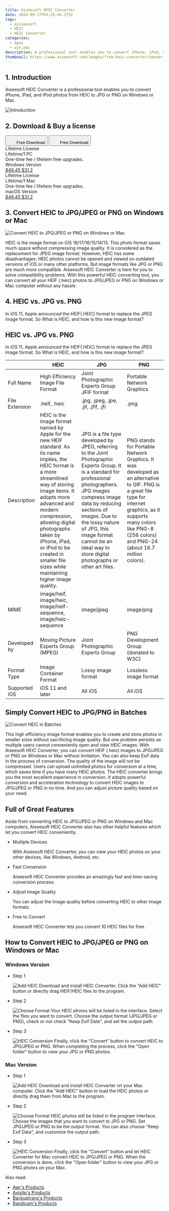 ```yaml
---
title: Aiseesoft HEIC Converter
date: 2024-09-17T03:25:49.375Z
tags: 
  - aisseesoft
  - HEIC
  - HEIC Converter
categories: 
  - apps
  - win,mac
description: A professional tool enables you to convert iPhone, iPad, and iPod photos from HEIC to JPG or PNG on Windows or Mac.
thumbnail: https://www.aiseesoft.com/images/free-heic-converter/banner-pic.png
---
```


## 1. Introduction

Aiseesoft HEIC Converter is a professional tool enables you to convert iPhone, iPad, and iPod photos from HEIC to JPG or PNG on Windows or Mac.

![Introduction](https://www.aiseesoft.com/images/free-heic-converter/banner-pic.png)

## 2. Download & Buy a license

<div class="mx-auto flex items-center justify-center space-x-4">
  <button 
  onclick="javascript:window.open('https://secure.2checkout.com/order/checkout.php?PRODS=4724439&QTY=1&COUPON=AISEOHC&DESIGN_TYPE=2&SHORT_FORM=1&AFFILIATE=108875&CART=1', '_blank');
    window.open('https://download.aiseesoft.com/mac/heic-converter-for-mac.dmg', '_blank');void(0);"
  class="flex flex-row font-bold rounded-lg text-lg w-48 h-16 bg-[#FF8014] text-[#ffffff] items-center justify-center p-2">
    <svg width="24px" height="24px" viewBox="0 0 24 24" xmlns="http://www.w3.org/2000/svg" color="#ffffff" fill="none" stroke="currentColor" stroke-width="3" stroke-linecap="round" stroke-linejoin="round"><path d="M16 2C16.3632 4.17921 14.0879 5.83084 12.8158 6.57142C12.4406 6.78988 12.0172 6.5117 12.0819 6.08234C12.2993 4.63878 13.0941 2.00008 16 2Z" stroke="#f8f7f7" stroke-width="1.5"></path><path d="M9 6.5C9.89676 6.5 10.6905 6.69941 11.2945 6.92013C12.0563 7.19855 12.9437 7.19854 13.7055 6.92012C14.3094 6.6994 15.1032 6.5 15.9999 6.5C17.0852 6.5 18.4649 7.08889 19.4999 8.26666C16 11 17 15.5 20.269 16.6916C19.2253 19.5592 17.2413 21.5 15.4999 21.5C13.9999 21.5 14 20.8 12.5 20.8C11 20.8 11 21.5 9.5 21.5C7 21.5 4 17.5 4 12.5C4 8.5 7 6.5 9 6.5Z" stroke="#f8f7f7" stroke-width="1.5"></path></svg>    
    <span class="font-medium mx-auto">Free Download</span>  
  </button>
  <button 
  onclick="javascript:window.open('https://secure.2checkout.com/order/checkout.php?PRODS=4724438&QTY=1&COUPON=AISEOHC&DESIGN_TYPE=2&SHORT_FORM=1&AFFILIATE=108875&CART=1', '_blank');
    window.open('https://download.aiseesoft.com/heic-converter.exe', '_blank');void(0);"
  class="flex flex-row font-bold rounded-lg text-lg w-48 h-16 bg-[#FF8014] text-[#ffffff] items-center justify-center p-2">
    <svg width="24px" height="24px" viewBox="0 0 24 24" xmlns="http://www.w3.org/2000/svg" color="#ffffff" fill="none" stroke="currentColor" stroke-width="3" stroke-linecap="round" stroke-linejoin="round"><path d="M4 16.9865V7.01353C4 6.71792 4.21531 6.46636 4.50737 6.42072L19.3074 4.10822C19.6713 4.05137 20 4.33273 20 4.70103V19.299C20 19.6673 19.6713 19.9486 19.3074 19.8918L4.50737 17.5793C4.21531 17.5336 4 17.2821 4 16.9865Z" stroke="#f8f7f7" stroke-width="1.5"></path><path d="M4 12H20" stroke="#f8f7f7" stroke-width="1.5"></path><path d="M10.5 5.5V18.5" stroke="#f8f7f7" stroke-width="1.5"></path></svg>
    <span class="font-medium mx-auto">Free Download</span>  
  </button>
</div>

<div class="mx-auto flex items-center justify-center">
  <div class="m-8 grid grid-cols-1 gap-6 xl:grid-cols-2">
    <div class="flex w-full flex-col rounded-2xl bg-[#ffffff] text-[#374151] shadow-xl xl:w-96">
      <div class="flex h-full flex-col p-8">
        <div class="pb-6 text-3xl font-bold">Lifetime License</div>
        <div class="pb-12 text-lg">
          Lifetime/1 PC
          <div class="text-xs">One-time fee / lifetiem free upgrades.</div>
          <div class="text-xs">Windows Version</div>
        </div>
        <div class="flex flex-col gap-3 text-base"></div>
        <div class="flex flex-grow"></div>
        <div class="flex pt-10">
          <a href="https://secure.2checkout.com/order/checkout.php?PRODS=4724438&QTY=1&COUPON=AISEOHC&DESIGN_TYPE=2&SHORT_FORM=1&AFFILIATE=108875&CART=1" class="w-full transform cursor-pointer rounded-lg bg-[#7e22ce] p-3 text-center text-xl font-bold !text-[#ffffff] !no-underline transition-transform hover:bg-purple-800 active:scale-95"> 
           <em class="text-base line-through !text-[#c5c5c5]">$49.45</em>
            $31.2
          </a>
        </div>
      </div>
    </div>
    <div class="flex w-full flex-col rounded-2xl bg-[#ffffff] text-[#374151] shadow-xl xl:w-96">
      <div class="flex h-full flex-col p-8">
        <div class="pb-6 text-3xl font-bold">Lifetime License</div>
        <div class="pb-12 text-lg">
          Lifetime/1 Mac
          <div class="text-xs">One-time fee / lifetiem free upgrades.</div>
          <div class="text-xs">macOS Version</div>
        </div>
        <div class="flex flex-col gap-3 text-base"></div>
        <div class="flex flex-grow"></div>
        <div class="flex pt-10">
          <a href="https://secure.2checkout.com/order/checkout.php?PRODS=4724439&QTY=1&COUPON=AISEOHC&DESIGN_TYPE=2&SHORT_FORM=1&AFFILIATE=108875&CART=1" class="w-full transform cursor-pointer rounded-lg bg-[#7e22ce] p-3 text-center text-xl font-bold !text-[#ffffff] !no-underline transition-transform hover:bg-purple-800 active:scale-95">
           <em class="text-base line-through !text-[#c5c5c5]">$49.45</em>
            $31.2
          </a>
        </div>
      </div>
    </div>   
  </div>
</div>

## 3. Convert HEIC to JPG/JPEG or PNG on Windows or Mac

![Convert HEIC to JPG/JPEG or PNG on Windows or Mac](https://www.aiseesoft.com/images/free-heic-converter/convert-heic-on-windows-mac.png)

HEIC is the image format on iOS 18/17/16/15/14/13. This photo format saves much space without compressing image quality. It is considered as the replacement for JPEG image format. However, HEIC has some disadvantages. HEIC photos cannot be opened and viewed on outdated versions of iOS or many other platforms. But image formats like JPG or PNG are much more compatible. Aiseesoft HEIC Converter is here for you to solve compatibility problems. With this powerful HEIC converting tool, you can convert all your HEIF (.heic) photos to JPG/JPEG or PNG on Windows or Mac computer without any hassle.

## 4. HEIC vs. JPG vs. PNG

In iOS 11, Apple announced the HEIF(.HEIC) format to replace the JPEG image format. So What is HEIC, and how is this new image format?

## HEIC vs. JPG vs. PNG

In iOS 11, Apple announced the HEIF(.HEIC) format to replace the JPEG image format. So What is HEIC, and how is this new image format?

|  | HEIC | JPG | PNG |
| --- | --- | --- | --- |
| Full Name | High Efficiency Image File Format | Joint Photographic Experts Group JFIF format | Portable Network Graphics |
| File Extension | .heif, .heic | .jpg, .jpeg, .jpe, .jif, .jfif, .jfi | .png |
| Description | HEIC is the image format named by Apple for the new HEIF standard. As its name implies, the HEIC format is a more streamlined way of storing image items. It adopts more advanced and modern compression, allowing digital photographs taken by iPhone, iPad, or iPod to be created in smaller file sizes while maintaining higher image quality. | JPG is a file type developed by JPEG, referring to the Joint Photographic Experts Group. It is a standard for professional photographers. JPG images compress image data by reducing sections of images. Due to the lossy nature of JPG, this image format cannot be an ideal way to store digital photographs or other art files. | PNG stands for Portable Network Graphics. It was developed as an alternative to GIF. PNG is a great file type for internet graphics, as it supports many colors like PNG-8 (256 colors) and PNG-24 (about 16.7 million colors). |
| MIME | image/heif, image/heic, image/heif-sequence, image/heic-sequence | image/jpeg | image/png |
| Developed by | Moving Picture Experts Group (MPEG) | Joint Photographic Experts Group | PNG Development Group (donated to W3C) |
| Format Type | Image Container Format | Lossy image format | Lossless image format |
| Supported iOS | iOS 11 and later | All iOS | All iOS |

## Simply Convert HEIC to JPG/PNG in Batches

![Convert HEIC in Batches](https://www.aiseesoft.com/images/free-heic-converter/convert-heic-in-batches.png)

This high efficiency image format enables you to create and store photos in smaller sizes without sacrificing image quality. But one problem persists as multiple users cannot conveniently open and view HEIC images. With Aiseesoft HEIC Converter, you can convert HEIF (.heic) images to JPG/JPEG or PNG on Windows or Mac without limitation. You can also keep Exif data in the process of conversion. The quality of the image will not be compressed. Users can upload unlimited photos for conversion at a time, which saves time if you have many HEIC photos. The HEIC converter brings you the most excellent experience in conversion. It adopts powerful conversion and acceleration technology to convert HEIC images to JPG/JPEG or PNG in no time. And you can adjust picture quality based on your need.

## Full of Great Features

Aside from converting HEIC to JPG/JPEG or PNG on Windows and Mac computers, Aiseesoft HEIC Converter also has other helpful features which let you convert HEIC conveniently.

-   Multiple Devices
    
    With Aiseesoft HEIC Converter, you can view your HEIC photos on your other devices, like Windows, Android, etc.
    
-   Fast Conversion
    
    Aiseesoft HEIC Converter provides an amazingly fast and time-saving conversion process.
    

-   Adjust Image Quality
    
    You can adjust the Image quality before converting HEIC to other image formats.
    
-   Free to Convert
    
    Aiseesoft HEIC Converter lets you convert 10 HEIC files for free.
    
## How to Convert HEIC to JPG/JPEG or PNG on Windows or Mac

### Windows Version

-   Step 1
    
    ![Add HEIC](https://www.aiseesoft.com/images/free-heic-converter/add-heic.jpg)
    Download and install HEIC Converter. Click the "Add HEIC" button or directly drag HEIF/HEIC files to the program.
    
-   Step 2

    ![Choose Format](https://www.aiseesoft.com/images/free-heic-converter/choose-format.jpg)
    Your HEIC photos will be listed in the interface. Select the files you want to convert. Choose the output format (JPG/JPEG or PNG), check or not check "Keep Exif Data", and set the output path.
    
-   Step 3
    
    ![HEIC Conversion](https://www.aiseesoft.com/images/free-heic-converter/heic-conversion.jpg)
    Finally, click the "Convert" button to convert HEIC to JPG/JPEG or PNG. When completing the process, click the "Open folder" button to view your JPG or PNG photos.
    
### Mac Version

-   Step 1
    
    ![Add HEIC](https://www.aiseesoft.com/images/free-heic-converter-for-mac/add-heic.jpg)
    Download and install HEIC Converter on your Mac computer. Click the "Add HEIC" button to load the HEIC photos or directly drag them from Mac to the program.
    
-   Step 2
    
    ![Choose Format](https://www.aiseesoft.com/images/free-heic-converter-for-mac/choose-format.jpg) 
    HEIC photos will be listed in the program interface. Choose the images that you want to convert to JPG or PNG. Set JPG/JPEG or PNG to be the output format. You can also choose "Keep Exif Data", and customize the output path.
    
-   Step 3
    
    ![HEIC Conversion](https://www.aiseesoft.com/images/free-heic-converter-for-mac/heic-conversion.jpg)
    Finally, click the "Convert" button and let HEIC Converter for Mac convert HEIC to JPG/JPEG or PNG. When the conversion is done, click the "Open folder" button to view your JPG or PNG photos on your Mac.    

<ins class="adsbygoogle"
      style="display:block"
      data-ad-client="ca-pub-7571918770474297"
      data-ad-slot="8358498916"
      data-ad-format="auto"
      data-full-width-responsive="true"></ins>

<span class="atpl-alsoreadstyle">Also read:</span>
<div><ul>
<li><a href="https://tools.techidaily.com/awr/products/"><u>Awr's Products</u></a></li>
<li><a href="https://tools.techidaily.com/axisitp/products/"><u>Axisitp's Products</u></a></li>
<li><a href="https://tools.techidaily.com/backuptrans/products/"><u>Backuptrans's Products</u></a></li>
<li><a href="https://tools.techidaily.com/bandicam/products/"><u>Bandicam's Products</u></a></li>
</ul></div>

